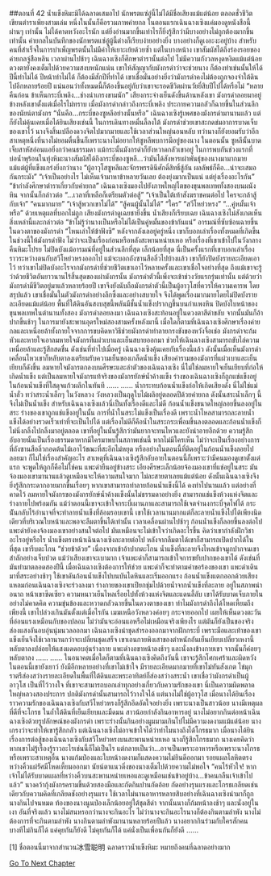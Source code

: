 ##ตอนที่ 42 น้ำแข็งหิมะมิได้ฉลาดเสมอไป
นักพรตแซ่อู๋นี้ไม่ได้มีชื่อเสียงแม้แต่น้อย ตลอดชั่วชีวิตเขียนตำราเพียงสามเล่ม หนึ่งในนั้นก็คือรวมภาพค่ายกล ในตอนแรกเฉินฉางเซิงแค่มองดูหนังสือนี้ผ่านๆ เท่านั้น ไม่ได้คาดหวังอะไรนัก แต่ยิ่งอ่านมากขึ้นเท่าไรก็ยิ่งรู้สึกว่ามีบางอย่างไม่ถูกต้องมากขึ้นเท่านั้น ค่ายกลในบันทึกของนักพรตแซ่อู๋ผู้นี้ต่างก็เรียบง่ายอย่างยิ่ง บางอย่างก็ดูเงอะงะอยู่บ้าง สำหรับคนที่สำเร็จในการบำเพ็ญพรตนั้นไม่มีค่าให้เยาะเย้ยด้วยซ้ำ แต่ในบางหน้าง เขาสัมผัสได้ถึงร่องรอยของค่ายกลจู่สือหลิน
เวลาผ่านไปช้าๆ เฉินฉางเซิงก็ศึกษาตำรานั้นต่อไป ไม่มีความกังวลหงุดหงิดแม้แต่น้อย ดวงตายังคงเต็มไปด้วยความสงบหนักแน่น
เขาให้สัญญากับมังกรดำว่าจะช่วยนาง ก็ต้องทำเช่นนั้นให้ได้ ปีนี้ทำไม่ได้ ปีหน้าทำไม่ได้ ก็ต้องมีสักปีที่ทำได้ เขาเชื่อมั่นอย่างยิ่งว่ามังกรดำคงไม่ต้องถูกจองจำใต้ดินไปอีกหลายร้อยปี แน่นอนว่าทั้งหมดนี้ก็ต้องขึ้นอยู่กับว่าเขาจะรอดชีวิตผ่านวัยยี่สิบปีไปได้หรือไม่
“หลายคืนก่อน ข้าเห็นกระบี่เพลิง...ช่างน่าเกรงขามนัก”
เสียงกระจ่างเย็นดังขึ้นด้านหลังเขา มังกรดำลอยมาอยู่ข้างหลังเขาตั้งแต่เมื่อไรไม่ทราบ เมื่อมังกรดำกล่าวถึงกระบี่เพลิง ประกายความกลัวก็ฉายขึ้นในส่วนลึกของนัยน์ตามังกร “นั่นคือ...กระบี่ของซูหลีอย่างนั้นหรือ”
เฉินฉางเซิงรู้เพศของมังกรดำมานานแล้ว แต่ก็ยังไม่คุ้นเคยเมื่อได้ยินเสียงเช่นนี้
ในการเดินทางหมื่นลี้ลงใต้ มังกรดำช่วยเขาสะกดข่มอาการบาดเจ็บของเขาไว้ นางจึงสิ้นเปลืองดวงจิตไปมากมายและใช้เวลาส่วนใหญ่นอนหลับ ทว่านางก็ยังยอมรับว่าอีกสาเหตุหนึ่งที่นางไม่ยอมตื่นขึ้นก็เพราะนางไม่อยากให้ซูหลีพบการมีอยู่ของนาง
ในตอนนั้น ซูหลีนั้นบาดเจ็บสาหัสอ่อนแอยิ่งกว่าคนธรรมดา แม้กระนั้นมังกรดำก็ยังหวาดกลัวเขาอยู่ ในการพบกันช่วงแรกที่บ่อน้ำพุร้อนในทุ่งหิมะนางสัมผัสได้ถึงกระบี่ของซูหลี...ว่ามันได้สังหารเผ่าพันธุ์ของนางมามากมาย แม้แต่ผู้ที่แข็งแกร่งยิ่งกว่านาง
“ผู้อาวุโสซูหลีและจักรพรรดินีศักดิ์สิทธิ์สู้กัน ผลลัพธ์ก็คือ...น่าจะเสมอกันกระมัง”
“เจ้าเป็นอย่างไร ไม่เห็นเจ้ามาหาข้าหลายวันเลย ต้องยุ่งมากเป็นแน่ แต่ยุ่งเรื่องอะไรกัน”
“ข้ากำลังศึกษาตำราเกี่ยวกับค่ายกล”
เฉินฉางเซิงมองไปยังภาพใหญ่โตของขุนพลเทพทั้งสองบนผนังหิน จากนั้นก็กล่าวต่อ “...เวลาที่เหลือก็เตรียมตัวต่อสู้”
“เจ้าเป็นใต้เท้าสังฆราชคนต่อไป ใครจะกล้าสู้กับเจ้า”
“คนมากมาย”
“เจ้าสู้พวกเขาไม่ได้”
“สู้คนผู้นั้นไม่ได้”
“ใคร”
“สวีโหย่วหรง”
“...คู่หมั้นเจ้าหรือ”
ด้วยเหตุผลที่บอกไม่ถูก เสียงมังกรดำดูเฉยชายิ่งขึ้น น้ำเสียงก็เรียบเฉย
เฉินฉางเซิงไม่สังเกตเห็นสิ่งเหล่านี้และกล่าวต่อ “ข้าไม่รู้ว่านางเป็นหรือไม่ได้เป็นคู่หมั้นของข้ากันแน่”
อารมณ์ที่ซับซ้อนฉายขึ้นในดวงตาของมังกรดำ “ไหนเล่าให้ข้าฟังซิ”
หลังจากลังเลอยู่ครู่หนึ่ง เขาก็บอกเล่าเรื่องทั้งหมดที่เกิดขึ้นในช่วงนี้ให้มังกรดำฟัง ไม่ว่าจะเป็นเรื่องก่อนหรือหลังสะพานหน่ายเหอ หรือเรื่องที่เขาเข้าไปในวังกลางคืนหิมะโปรย ไม่ปิดบังแม้อารมณ์ที่อยู่ในส่วนลึกที่สุด เล็กน้อยที่สุด
นี่เป็นครั้งแรกที่เขาบอกเล่าเรื่องราวระหว่างตนกับสวีโหย่วหรงออกไป แม้จะบอกถังซานสือลิ่วไปบ้างแล้ว เขาก็ยังปิดบังรายละเอียดเอาไว้ ทว่าเขาไม่ปิดบังอะไรจากมังกรดำที่ช่วยชีวิตเขาเอาไว้หลายครั้งและเขาเชื่อใจอย่างที่สุด ถึงแม้เขาจะรู้ว่าด้วยชีวิตอันยาวนานไร้สิ้นสุดของเผ่ามังกรนั้น มังกรดำตัวนี้เพิ่งจะเข้าช่วงวัยแรกรุ่นเท่านั้น แต่ด้วยว่ามังกรดำมีชีวิตอยู่มาแล้วหลายร้อยปี เขาจึงยังนับถือมังกรดำตัวนี้เป็นผู้อาวุโสที่ควรให้ความเคารพ
โดยสรุปแล้ว เขาเชื่อมั่นในตัวมังกรดำอย่างลึกซึ้งและอย่างสบายใจ จึงได้พูดเรื่องมากมายโดยไม่ปิดบังรายละเอียดแม้แต่น้อย
พื้นที่ใต้ดินอันสงบสุขนี้พลันมีชั้นน้ำแข็งปรากฏขึ้นบนกำแพงหิน ปิดบังใบหน้าของขุนพลเทพในตำนานทั้งสอง
มังกรดำลอยลงมา เฉินฉางเซิงสะท้อนอยู่ในดวงตาสีดำขลับ จากนั้นมันก็อ้าปากขึ้นช้าๆ
ในการมายังสะพานอุดรใหม่สองสามครั้งหลังมานี้ เมื่อใดก็ตามที่เฉินฉางเซิงศึกษาเรื่องค่ายกลและเหนื่อยล้าทั้งกายใจจากการขบคิดหาวิธีช่วยมังกรดำทำลายกรงขังของหวังจื่อเช่อ มังกรดำจะก้มหัวและหายใจเอาลมหายใจมังกรที่แผ่วเบาและเย็นสบายออกมา ช่วยให้เฉินฉางเซิงสามารถขับไล่ความเหนื่อยล้าและรู้สึกสดชื่น ดังเช่นที่ทำไปเมื่อครู่
เฉินฉางเซิงคุ้นเคยกับเรื่องนี้แล้ว ดังนั้นเมื่อเห็นมังกรดำเคลื่อนไหวเขาก็หลับตาลงเตรียมรับความเย็นของเกล็ดน้ำแข็ง
เสียงคำรามของมังกรที่แผ่วเบาและเย็นเยียบก็ดังขึ้น
ลมหายใจมังกรตกลงบนศีรษะและลำตัวของเฉินฉางเซิง
นี่ไม่ใช่ลมหายใจเย็นเยียบที่ก่อให้เกิดน้ำแข็ง แต่เป็นลมหายใจมังกรแท้จริงของมังกรยักษ์น้ำค้างแข็ง
ร่างของเฉินฉางเซิงก็ถูกแช่แข็งอยู่ในก้อนน้ำแข็งที่ใสดุจแก้วผลึกในทันที
……
……
น้ำกระทบก้อนน้ำแข็งก่อให้เกิดเสียงดัง
นี่ไม่ใช่แม่น้ำลั่ว ทว่าสระน้ำเล็กๆ ในวังหลวง วังหลวงเป็นฤดูใบไม้ผลิอยู่ตลอดปีด้วยค่ายกล ดังนั้นสระน้ำเล็กๆ นี้จึงไม่เป็นน้ำแข็ง
สำหรับเฉินฉางเซิงแล้วนี่เป็นทั้งเรื่องดีและไม่ดี
ก้อนน้ำแข็งขนาดใหญ่ลอยขึ้นลงอยู่ในสระ ร่างของเขาถูกแช่แข็งอยู่ในนั้น
การที่น้ำในสระไม่แข็งเป็นเรื่องดี เพราะน้ำไหลสามารถละลายน้ำแข็งได้อย่างรวดเร็วเท่าที่จะเป็นไปได้ แต่เรื่องไม่ดีก็คือน้ำในสระกระเพื่อมขึ้นลงตลอดและก้อนน้ำแข็งก็ไม่นิ่งกลิ้งไปกลิ้งมาอยู่ตลอด เขาที่อยู่ในนั้นรู้สึกว่ามันยากจะทนไหวและยังน่าอายอีกด้วย
ความรู้สึกอับอายนั้นเป็นเรื่องธรรมดาหากมีใครมาพบในสภาพเช่นนี้
หากไม่มีใครเห็น ไม่ว่าจะเป็นเรื่องอย่างการที่ถังซานสือลิ่วกอดต้นไม้เอาไว้ขณะที่สะอึกไม่หยุด หรืออย่างในตอนนี้ที่ติดอยู่ในก้อนน้ำแข็งลอยไปลอยมา ก็ไม่ใช่เรื่องสำคัญอะไร สาเหตุที่เฉินฉางเซิงรู้สึกอับอายในตอนนี้ก็เพราะว่ามีคนมองดูเขาตั้งแต่แรก
จะพูดให้ถูกก็คือไม่ใช่คน
แพะดำยืนอยู่ข้างสระ เอียงศีรษะเล็กน้อยจ้องมองเขาที่แช่อยู่ในสระ
มันจ้องมองเขามานานแล้วดูเหมือนจะให้ความสนใจมาก ไม่ละสายตาเลยแม้แต่น้อย
ดังนั้นเฉินฉางเซิงจึงยิ่งรู้สึกกระดากอายมากขึ้นเรื่อยๆ
หากเขาสามารถทำลายก้อนน้ำแข็งนี้ได้ คงทำไปนานแล้ว แต่อย่างที่คาดไว้ ลมหายใจมังกรของมังกรยักษ์น้ำค้างแข็งนั้นไม่ธรรมดาอย่างยิ่ง สามารถแช่แข็งห้วงแห่งจิตและร่างกายไปพร้อมกัน แม้ว่าตอนนี้เขาจะเข้าใจกระบี่เผานภาและสามารถใช้เจตจำนงกระบี่จุดไฟได้ กระนัันกลับไร้อำนาจที่จะทำลายน้ำแข็งที่ล้อมรอบเขานี้
เขาใช้เวลานานมากแต่ก็ละลายน้ำแข็งไปได้เพียงนิดเดียวที่บริเวณใบหน้าและพอจะลืมตาขึ้นได้เท่านั้น
เวลาเคลื่อนผ่านไปช้าๆ ก้อนน้ำแข็งก็ลอยขึ้นลงต่อไป แพะดำยังคงจ้องมองเขาอย่างสนใจต่อไป มันเหมือนจะไม่เข้าใจว่าเกิดอะไรขึ้น คิดว่าเขากำลังฝึกวิชาอะไรอยู่หรือไร
น้ำแข็งตรงหน้าเฉินฉางเซิงละลายต่อไป หลังจากลืมตาได้เขาก็สามารถเปิดปากได้ในที่สุด เขารีบตะโกน “ช่วยข้าด้วย”
เนื่องจากเข้าอ้าปากตะโกน น้ำแข็งที่ละลายจึงไหลเข้าจมูกปากจนเขาสำลักอย่างเจ็บปวด
แม้ว่าเสียงเขาจะเบามาก เจ้าแพะดำก็สามารถเข้าใจการขยับปากของเขาได้
ดังเช่นที่มันทำมาตลอดสองปีนี้ เมื่อเฉินฉางเซิงต้องการให้ช่วย แพะดำก็จะทำตามคำขอร้องของเขา
แพะดำเดินมาที่สระอย่างช้าๆ ใช้เขาดันก้อนน้ำแข็งไปบนบันไดหินและเริ่มออกแรง
ก้อนน้ำแข็งแตกออกด้วยเสียงแหลมก่อนเฉินฉางเซิงจะร่วงลงมา
ร่างกายของเขาเปียกชุ่มไปด้วยน้ำจากน้ำแข็งที่ละลาย อยู่ในสภาพน่าอนาถ หน้าเขาซีดเซียว ความหนาวเย็นไหลเรื่อยไปทั้งห้วงแห่งจิตและแดนลี้ลับ เขาได้รับบาดเจ็บภายในอย่างไม่คาดคิด
ความขุ่นข้องและหวาดกลัวฉายขึ้นในดวงตาของเขา
ทำไมมังกรดำถึงได้โหดเหี้ยมถึงเพียงนี้ เขาไปล่วงเกินมันตั้งแต่เมื่อไรกัน
เมฆเหนือวังหลวงค่อยๆ กระจายออกไป เผยให้เห็นดวงตะวันที่อ่อนแรงเหมือนกับของปลอม
ไม่ว่ามันจะอ่อนแอหรือไม่เหมือนจริงเพียงไร แต่มันก็ยังเป็นของจริง ส่องแสงอันอบอุ่นนุ่มนวลออกมา
เฉินฉางเซิงนำชุดสำรองออกมาจากฝักกระบี่ เพราะมือและเท้าของเขาแข็งเย็นจึงใช้เวลานานกว่าจะเปลี่ยนชุดเสร็จ
เขาเอนกายพิงเสาของตำหนักอันเย็นเยียบเปลี่ยวเหงานี้ หลับตาลงปล่อยให้แสงแดดอบอุ่นร่างกาย
แพะดำงอขาหน้าลงช้าๆ และนั่งลงข้างกายเขา จากนั้นก็ค่อยๆ หลับตาลง
……
……
ในอนาคตเมื่อใดก็ตามที่เฉินฉางเซิงคิดถึงวันนี้ เขาจะรู้สึกโศกเศร้าและผิดหวัง
ในตอนนี้เขายังเยาว์ ยังมีอีกหลายอย่างที่เขาไม่เข้าใจ มีรายละเอียดมากมายที่เขาไม่ทันสังเกต
ไข่มุกราตรีส่องสว่างรายละเอียดในพื้นที่ใต้ดินและพระอาทิตย์ก็ส่องสว่างสระน้ำ
เขาเชื่อว่ามังกรดำเป็นผู้อาวุโส เป็นที่ไว้วางใจ ที่เขาจะสามารถบอกเล่าทุกอย่างเกี่ยวกับความรักของเขา
นี่เป็นความผิดพลาดใหญ่หลวงสองประการ
ปกติมังกรดำนั้นสามารถไว้วางใจได้ แต่นางไม่ใช่ผู้อาวุโส เมื่อนางได้ยินเรื่องราวความรักของเฉินฉางเซิงกับสวีโหย่วหรงก็รู้สึกอึดอัดใจอย่างยิ่ง
เพราะนางเป็นสาวน้อย นางมีเหตุผลที่ดีที่จะโกรธ
ในถ้ำใต้ดินที่เย็นเยียบและมืดมน สาวน้อยกำลังกินอาหารอยู่
นางไม่อยากกินต่อหน้าเฉินฉางเซิงด้วยรูปลักษณ์ของมังกรดำ เพราะร่างนั้นกินอย่างมูมมามเกินไปไม่มีความงดงามแม้แต่น้อย นางเกรงว่าจะทำให้เขารู้สึกกลัว
แต่เฉินฉางเซิงไม่อาจเข้าใจได้ว่าทำไมนางถึงได้โกรธมาก
เมื่อนางได้ยินเรื่องการต่อสู้ของเฉินฉางเซิงกับสวีโหย่วหรงบนสะพานหน่ายเหอ นางก็รู้สึกโกรธมาก
นางเคยคิดว่าหากเขาไม่รู้เรื่องรู้ราวอะไรเช่นนี้ก็ไม่เป็นไร แต่กลายเป็นว่า...อาจเป็นเพราะอาหารหรือเพราะนางโกรธหรือเพราะสาเหตุอื่น นางแก้มป่องและใบหน้างดงามก็แสดงความไม่ยินดีออกมา รอยแผลโลหิตตรงหว่างคิ้วแผ่รัศมีโหดเหี้ยมออกมา นัยน์ตาแนวดิ่งของนางเต็มไปด้วยความไม่พอใจ
“คนไร้หัวใจ! หากเจ้าไม่ได้รับบาดแผลที่หว่างคิ้วบนสะพานหน่ายเหอและดูเหมือนเช่นข้าอยู่บ้าง...ข้าคนกลืนเจ้าเข้าไปแล้ว”
นางคว้ากุ้งมังกรครามขึ้นด้วยสองมือและกัดกินปานกัดอ้อย กัดอย่างรุนแรงและโกรธเกลียดเช่นเดียวกับความคิดที่เกลียดชังอย่างรุนแรง
ใช้เวลาไม่นานอาหารหลายสิบอย่างที่เฉินฉางเซิงนำมาก็ถูกนางกินไปจนหมด
ท้องของนางนูนป่องเล็กน้อยอยู่ใต้ชุดสีดำ
จากนั้นนางก็ก้มหน้าลงช้าๆ และนั่งอยู่ในเงา
อันที่จริงแล้ว นางไม่สนหรอกว่านางจะกินอะไร
ไม่ว่านางจะกินอะไรนางก็ต้องกินตามลำพัง
นางไม่ต้องการที่จะกินตามลำพัง
นางกินตามลำพังมานานหลายร้อยปีแล้ว
นางอยากกินร่วมกับใครสักคน
บางทีไม่กินก็ได้ แค่คุยกันก็ยังดี
ไม่คุยกันก็ได้ แค่นั่งเป็นเพื่อนกันก็ยังดี
……

[1] ชื่อตอนนี้มาจากสำนวน冰雪聪明 ฉลาดราวน้ำแข็งหิมะ หมายถึงคนที่ฉลาดอย่างมาก


[Go To Next Chapter]( ./552.md)